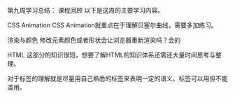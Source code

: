 第九周学习总结：
课程回顾
以下是这周的主要学习内容。

CSS Animation
CSS Animation就重点在于理解贝塞尔曲线，需要多加练习。

渲染与颜色
修改元素颜色或者形状会让浏览器重新渲染吗？会的

HTML
这部分的知识很短，想要了解HTML的知识体系还需还大量时间思考与整理。

对于标签的理解就是尽量用自己熟悉的标签来表明一定的语义。标签可以用但不能滥用。
